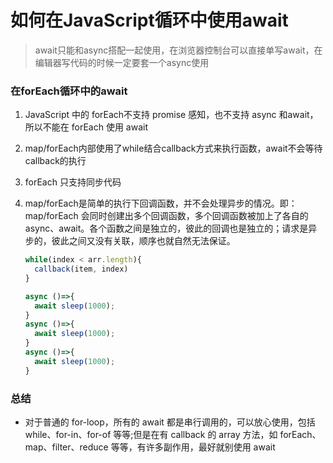 # 如何在JavaScript循环中使用await

> await只能和async搭配一起使用，在浏览器控制台可以直接单写await，在编辑器写代码的时候一定要套一个async使用

### 在forEach循环中的await

1. JavaScript 中的 forEach不支持 promise 感知，也不支持 async 和await，所以不能在 forEach 使用 await 

2. map/forEach内部使用了while结合callback方式来执行函数，await不会等待callback的执行

3. forEach 只支持同步代码

4. map/forEach是简单的执行下回调函数，并不会处理异步的情况。即：map/forEach 会同时创建出多个回调函数，多个回调函数被加上了各自的 async、await。各个函数之间是独立的，彼此的回调也是独立的；请求是异步的，彼此之间又没有关联，顺序也就自然无法保证。

   ```javascript
   while(index < arr.length){
     callback(item, index)
   }
   
   async ()=>{
     await sleep(1000); 
   } 
   async ()=>{ 
     await sleep(1000);
   } 
   async ()=>{ 
     await sleep(1000);
   }
   ```

### 总结

- 对于普通的 for-loop，所有的 await 都是串行调用的，可以放心使用，包括 while、for-in、for-of 等等;但是在有 callback 的 array 方法，如 forEach、map、filter、reduce 等等，有许多副作用，最好就别使用 await 